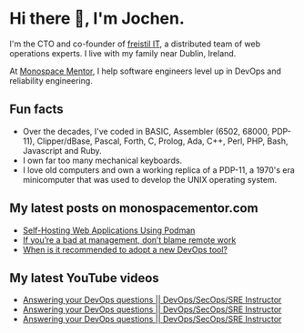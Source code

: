 # Hi there 👋, I'm Jochen.

I'm the CTO and co-founder of [freistil IT](https://www.freistil.it), a distributed team of web operations experts. I live with my family near Dublin, Ireland.

At [Monospace Mentor](https://monospacementor.com), I help software engineers level up in DevOps and reliability engineering.

## Fun facts

- Over the decades, I've coded in BASIC, Assembler (6502, 68000, PDP-11), Clipper/dBase, Pascal, Forth, C, Prolog, Ada, C++, Perl, PHP, Bash, Javascript and Ruby.
- I own far too many mechanical keyboards.
- I love old computers and own a working replica of a PDP-11, a 1970's era minicomputer that was used to develop the UNIX operating system.

## My latest posts on monospacementor.com

<!-- MONOSPACE:START -->
- [Self-Hosting Web Applications Using Podman](https://monospacementor.com/2025/02/self-hosting-web-applications-using-podman/)
- [If you’re a bad at management, don’t blame remote work](https://monospacementor.com/2025/02/remote-work-needs-good-managers/)
- [When is it recommended to adopt a new DevOps tool?](https://monospacementor.com/2025/02/when-adopt-new-devops-tool/)
<!-- MONOSPACE:END -->

## My latest YouTube videos

<!-- YOUTUBE:START -->
- [Answering your DevOps questions || DevOps/SecOps/SRE Instructor](https://www.youtube.com/watch?v=7d38jE9cq4o)
- [Answering your DevOps questions || DevOps/SecOps/SRE Instructor](https://www.youtube.com/watch?v=ZWZBdFGdrgA)
- [Answering your DevOps questions || DevOps/SecOps/SRE Instructor](https://www.youtube.com/watch?v=WU6rzkEyEdI)
<!-- YOUTUBE:END -->
